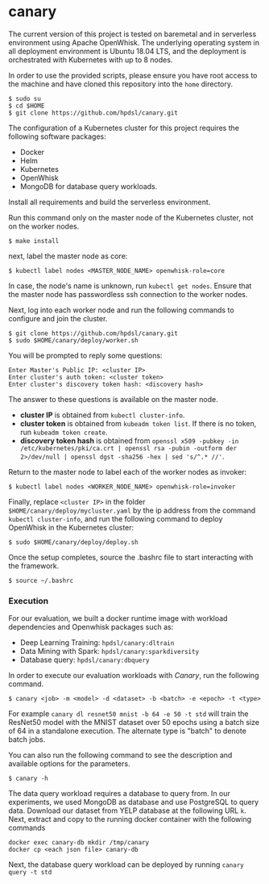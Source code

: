 # canary

The current version of this project is tested on baremetal and in serverless environment using Apache OpenWhisk. The underlying operating system in all deployment environment is Ubuntu 18.04 LTS, and the deployment is orchestrated with Kubernetes with up to 8 nodes.

In order to use the provided scripts, please ensure you have root access to the machine and have cloned this repository into the `home` directory.

```
$ sudo su
$ cd $HOME
$ git clone https://github.com/hpdsl/canary.git
```

The configuration of a Kubernetes cluster for this project requires the following software packages:

* Docker
* Helm
* Kubernetes
* OpenWhisk
* MongoDB for database query workloads.


Install all requirements and build the serverless environment.

Run this command only on the master node of the Kubernetes cluster, not on the worker nodes.

```
$ make install
```

next, label the master node as core:

```
$ kubectl label nodes <MASTER_NODE_NAME> openwhisk-role=core
```

In case, the node's name is unknown, run ```kubectl get nodes```.
Ensure that the master node has passwordless ssh connection to the worker nodes.

Next, log into each worker node and run the following commands to configure and join the cluster.

```
$ git clone https://github.com/hpdsl/canary.git
$ sudo $HOME/canary/deploy/worker.sh
```
You will be prompted to reply some questions:
```
Enter Master's Public IP: <cluster IP>
Enter cluster's auth token: <cluster token>
Enter cluster's discovery token hash: <discovery hash>
```

The answer to these questions is available on the master node.

* **cluster IP** is obtained from `kubectl cluster-info`.
* **cluster token** is obtained from `kubeadm token list`. If there is no token, run `kubeadm token create`.
* **discovery token hash** is obtained from `openssl x509 -pubkey -in /etc/kubernetes/pki/ca.crt | openssl rsa -pubin -outform der 2>/dev/null | openssl dgst -sha256 -hex | sed 's/^.* //'`.

Return to the master node to label each of the worker nodes as invoker:

```
$ kubectl label nodes <WORKER_NODE_NAME> openwhisk-role=invoker
```
Finally, replace `<cluster IP>` in the folder `$HOME/canary/deploy/mycluster.yaml` by the ip address from the command `kubectl cluster-info`, and run the following command to deploy OpenWhisk in the Kubernetes cluster:

```
$ sudo $HOME/canary/deploy/deploy.sh
```
Once the setup completes, source the .bashrc file to start interacting with the framework.

```
$ source ~/.bashrc
```

### Execution

For our evaluation, we built a docker runtime image with workload dependencies and Openwhisk packages such as:

* Deep Learning Training: `hpdsl/canary:dltrain`
* Data Mining with Spark: `hpdsl/canary:sparkdiversity`
* Database query: `hpdsl/canary:dbquery`

In order to execute our evaluation workloads with *Canary*, run the following command.

```
$ canary <job> -m <model> -d <dataset> -b <batch> -e <epoch> -t <type>
```
For example `canary dl resnet50 mnist -b 64 -e 50 -t std` will train the ResNet50 model with the MNIST dataset over 50 epochs using a batch size of 64 in a standalone execution. The alternate type is "batch" to denote batch jobs.

You can also run the following command to see the description and available options for the parameters.

```
$ canary -h
```

The data query workload requires a database to query from. In our experiments, we used MongoDB as database and use PostgreSQL to query data. Download our dataset from YELP database at the following URL `k`. Next, extract and copy to the running docker container with the following commands

```
docker exec canary-db mkdir /tmp/canary
docker cp <each json file> canary-db
```

Next, the database query workload can be deployed by running `canary query -t std`
